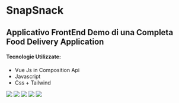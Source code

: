 <h1> SnapSnack </h1>
<h2> Applicativo FrontEnd Demo di una Completa Food Delivery Application </h2>

<h4>Tecnologie Utilizzate: </h4>
<ul>
<li>Vue Js in Composition Api</li>
<li>Javascript</li>
<li>Css + Tailwind </li>
</ul>

<img src="https://i.imgur.com/ASaLpY8.png">
<img src="https://i.imgur.com/vnqaCiq.png">
<img src="https://i.imgur.com/vnqaCiq.png">
<img src="https://i.imgur.com/d1LccNy.png">
<img src="https://i.imgur.com/y798pVU.png">
